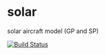 # solar
solar aircraft model (GP and SP)

[![Build Status](https://acdl.mit.edu/csi/buildStatus/icon?job=gpkit_ResearchModel_solar_Push&build=5)](https://acdl.mit.edu/csi/job/gpkit_ResearchModel_solar_Push/5/)
